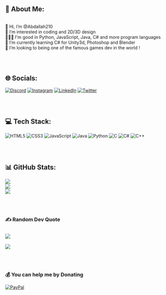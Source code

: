 ## 💫 About Me:

<br>👋 Hi, I’m @Abdallah210
<br>👀 I’m interested in coding and 2D/3D design
<br>👨🏽‍💻 I'm good in Python, JavaScript, Java, C# and more program languages
<br>🧊 I’m currently learning C# for Unity3d, Photoshop and Blender
<br>💞️ I’m looking to being one of the famous games dev in the world !

<br><br>


## 🌐 Socials:
[![Discord](https://img.shields.io/badge/Discord-%237289DA.svg?logo=discord&logoColor=white)](https://discord.gg/Abdallah#0866) 
[![Instagram](https://img.shields.io/badge/Instagram-%23E4405F.svg?logo=Instagram&logoColor=white)](https://instagram.com/abdallah_elfilali_) 
[![LinkedIn](https://img.shields.io/badge/LinkedIn-%230077B5.svg?logo=linkedin&logoColor=white)](https://www.linkedin.com/in/abdallah-el-filali-a788591ba/) 
[![Twitter](https://img.shields.io/badge/Twitter-%231DA1F2.svg?logo=Twitter&logoColor=white)](https://twitter.com/@Abdellah1999999) 

<br><br>

## 💻 Tech Stack:
![HTML5](https://img.shields.io/badge/html5-%23E34F26.svg?style=for-the-badge&logo=html5&logoColor=white)
![CSS3](https://img.shields.io/badge/css3-%231572B6.svg?style=for-the-badge&logo=css3&logoColor=white) 
![JavaScript](https://img.shields.io/badge/javascript-%23323330.svg?style=for-the-badge&logo=javascript&logoColor=%23F7DF1E)
![Java](https://img.shields.io/badge/-Java-F54343?style=for-the-badge&logo=data:image/png;base64,iVBORw0KGgoAAAANSUhEUgAAADAAAAAwCAYAAABXAvmHAAAACXBIWXMAAAsTAAALEwEAmpwYAAAFlElEQVR4nO1Xa2xURRQeQERUrG1ntoD4woIS8bmdu+UR6967xQooYCxBpSq7Zy4v8REV/0iqxkR8JMZfYkKMiUZC&logoColor=white) 
![Python](https://img.shields.io/badge/python-3670A0?style=for-the-badge&logo=python&logoColor=ffdd54) 
![C](https://img.shields.io/badge/c-%2300599C.svg?style=for-the-badge&logo=c&logoColor=white) 
![C#](https://img.shields.io/badge/c%23-%23239120.svg?style=for-the-badge&logo=c-sharp&logoColor=white) 
![C++](https://img.shields.io/badge/c++-%2300599C.svg?style=for-the-badge&logo=c%2B%2B&logoColor=white)

<br><br>

## 📊 GitHub Stats:
![](https://github-readme-stats.vercel.app/api?username=Abdallah210&theme=dark&hide_border=false&include_all_commits=true&count_private=true)<br/>
![](https://github-readme-streak-stats.herokuapp.com/?user=Abdallah210&theme=dark&hide_border=false)<br/>
![](https://github-readme-stats.vercel.app/api/top-langs/?username=Abdallah210&theme=dark&hide_border=false&include_all_commits=true&count_private=true&layout=compact)

<br><br>

### ✍️ Random Dev Quote
![](https://quotes-github-readme.vercel.app/api?type=horizontal&theme=radical)
---
[![](https://visitcount.itsvg.in/api?id=Abdallah210&icon=5&color=0)](https://visitcount.itsvg.in)

<br><br>

### 💰 You can help me by Donating
  [![PayPal](https://img.shields.io/badge/PayPal-00457C?style=for-the-badge&logo=paypal&logoColor=white)](https://paypal.me/paypal.me/abdallah1999999) 
